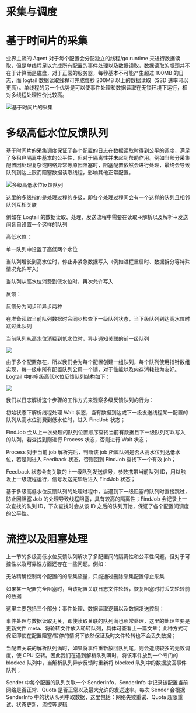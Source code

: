 

# 采集与调度

# 基于时间片的采集

业界主流的 Agent 对于每个配置会分配独立的线程/go runtime 来进行数据读取，但是单线程足以完成所有配置的事件处理以及数据读取，数据读取的瓶颈并不在于计算而是磁盘，对于正常的服务器，每秒基本不可能产生超过 100MB 的日志，而 logtail 数据读取线程可完成每秒 200MB 以上的数据读取（SSD 速率可以更高）。单线程的另一个优势是可以使事件处理和数据读取在无锁环境下运行，相对多线程处理性价比较高。

![基于时间片的采集](http://5b0988e595225.cdn.sohucs.com/q_70,c_zoom,w_640/images/20171119/62c74f5dcc96470394f69e00160887bf.webp)

# 多级高低水位反馈队列

基于时间片的采集调度保证了各个配置的日志在数据读取时得到公平的调度，满足了多租户隔离中基本的公平性，但对于隔离性并未起到帮助作用。例如当部分采集配置因处理复杂或网络异常等原因阻塞时，阻塞配置依然会进行处理，最终会导致队列到达上限而阻塞数据读取线程，影响其他正常配置。

![多级高低水位反馈队列](http://5b0988e595225.cdn.sohucs.com/q_70,c_zoom,w_640/images/20171119/8f741176284d486e9394fd9691e17f56.webp)

这里的多级指的是处理过程的多级，即各个处理过程间会有一个这样的队列且相邻队列互相关联

例如在 Logtail 的数据读取、处理、发送流程中需要在读取->解析以及解析->发送间各自设置一个这样的队列

高低水位：

单一队列中设置了高低两个水位

当队列增长到高水位时，停止非紧急数据写入（例如进程重启时、数据拆分等特殊情况允许写入）

当队列从高水位消费到低水位时，再次允许写入

反馈：

反馈分为同步和异步两种

在准备读取当前队列数据时会同步检查下一级队列状态，当下级队列到达高水位时跳过此队列

当前队列从高水位消费到低水位时，异步通知关联的前一级队列

![](http://5b0988e595225.cdn.sohucs.com/q_70,c_zoom,w_640/images/20171119/502ceb2c24c540d1ab53762bb2266e54.webp)

由于多个配置存在，所以我们会为每个配置创建一组队列，每个队列使用指针数组实现，每一级中所有配置队列公用一个锁，对于性能以及内存消耗较为友好。Logtail 中的多级高低水位反馈队列结构如下：

![](http://5b0988e595225.cdn.sohucs.com/q_70,c_zoom,w_640/images/20171119/17766d48b23947728f5eab578604d91b.webp)

我们以日志解析这个步骤的工作方式来观察多级反馈队列的行为：

初始状态下解析线程处理 Wait 状态，当有数据到达或下一级发送线程某一配置的队列从高水位消费到低水位时，进入 FindJob 状态；

FindJob 会从上一次处理的队列位置顺序查找当前有数据且下一级队列可以写入的队列，若查找到则进行 Process 状态，否则进行 Wait 状态；

Process 对于当前 job 解析完后，判断该 job 所属队列是否从高水位到达低水位，若是则进入 Feedback 状态，否则回到 FindJob 查找下一个有效 job；

Feedback 状态会向关联的上一级队列发送信号，参数携带当前队列 ID，用以触发上一级流程运行，信号发送完毕后进入 FindJob 状态；

基于多级高低水位反馈队列的处理过程中，当遇到下一级阻塞的队列时直接跳过，防止因阻塞 Job 的处理导致线程阻塞，具有较高的隔离性；FindJob 会记录上一次查找的队列 ID，下次查找时会从该 ID 之后的队列开始，保证了各个配置间调度的公平性。

# 流控以及阻塞处理

上一节的多级高低水位反馈队列解决了多配置间的隔离性和公平性问题，但对于可控性以及可靠性方面还存在一些问题。例如：

无法精确控制每个配置的的采集流量，只能通过删除采集配置停止采集

如果某一配置完全阻塞时，当该配置关联日志文件轮转，恢复阻塞时将丢失轮转前的数据

这里主要包括三个部分：事件处理、数据读取逻辑以及数据发送控制：

事件处理与数据读取无关，即使读取关联的队列满也照常处理，这里的处理主要是更新文件 meta、将轮转文件放入轮转队列，具体可查看上一篇文章；此种方式可保证即使在配置阻塞/暂停的情况下依然保证及时文件轮转也不会丢失数据；

当配置关联的解析队列满时，如果将事件重新放回队列尾，则会造成较多的无效调度，使 CPU 空转。因此我们在遇到解析队列满时，将该事件放到一个专门的 blocked 队列中，当解析队列异步反馈时重新将 blocked 队列中的数据放回事件队列；

Sender 中每个配置的队列关联一个 SenderInfo，SenderInfo 中记录该配置当前网络是否正常、Quota 是否正常以及最大允许的发送速率。每次 Sender 会根据 SenderInfo 中的状从队列中取数据，这里包括：网络失败重试、Quota 超限重试、状态更新、流控等逻辑
